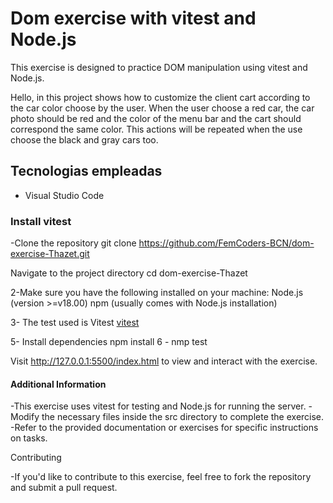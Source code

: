 # Dom exercise with vitest and Node.js
This exercise is designed to practice DOM manipulation using vitest and Node.js.

Hello, in this project shows how to customize the client cart according to the car color choose by the user. When the user choose a red car, the car photo should be red and the color of the menu bar and the cart should correspond the same color. This actions will be repeated when the use choose the black and gray cars too.


## Tecnologias empleadas
- Visual Studio Code

### Install vitest

 -Clone the repository
    git clone https://github.com/FemCoders-BCN/dom-exercise-Thazet.git

Navigate to the project directory
    cd dom-exercise-Thazet

2-Make sure you have the following installed on your machine:
    Node.js (version >=v18.00)
        npm (usually comes with Node.js installation)

3- The test used is Vitest [vitest](https://vitest.dev/guide/)


5- Install dependencies
    npm install
6 - nmp test    




Visit http://127.0.0.1:5500/index.html to view and interact with the exercise.

#### Additional Information

-This exercise uses vitest for testing and Node.js for running the server.
-Modify the necessary files inside the src directory to complete the exercise.
-Refer to the provided documentation or exercises for specific instructions on tasks.

Contributing

-If you'd like to contribute to this exercise, feel free to fork the repository and submit a pull request.

